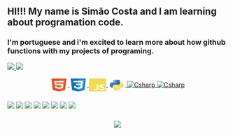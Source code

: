## HI!!! My name is Simão Costa and I am learning about programation code.<br>
### I'm portuguese and i'm excited to learn more about how github functions with my projects of programing.
<div>
  <a href="https://github.com/SimaDinisVC">
  <img width="455em" src="https://github-readme-stats.vercel.app/api?username=SimaDinisVC&show_icons=true&theme=nord&include_all_commits=true&count_private=true"/>
  <img width="380em" src="https://github-readme-stats.vercel.app/api/top-langs/?username=SimaDinisVC&layout=compact&langs_count=7&theme=nord"/>
</div>
<div style="display: inline_block" align=center><br>
  <img align="center" alt="HTML" height="30" width="40" src="https://raw.githubusercontent.com/devicons/devicon/master/icons/html5/html5-original.svg">
  <img align="center" alt="CSS" height="30" width="40" src="https://raw.githubusercontent.com/devicons/devicon/master/icons/css3/css3-original.svg">
  <img align="center" alt="Js" height="30" width="40" src="https://raw.githubusercontent.com/devicons/devicon/master/icons/javascript/javascript-plain.svg">
  <img align="center" alt="Python" height="30" width="40" src="https://raw.githubusercontent.com/devicons/devicon/master/icons/python/python-original.svg">
  <img align="center" alt="Csharp" height="30" width="40" src="https://cdn.jsdelivr.net/gh/devicons/devicon/icons/csharp/csharp-original.svg">
  <img align="center" alt="Csharp" height="30" width="40" src="https://cdn.jsdelivr.net/gh/devicons/devicon/icons/cplusplus/cplusplus-original.svg">
</div>

###

<div>
 <a href="https://www.paypal.com/paypalme/simadinis"><img src="https://img.shields.io/badge/PayPal-00457C?style=for-the-badge&logo=paypal&logoColor=white"></a>
 <a href="https://www.discord.com/users/619620655322890241"><img src="https://img.shields.io/badge/Discord-7289DA?style=for-the-badge&logo=discord&logoColor=white"></a>
 <a href="https://steamcommunity.com/id/simadinis/"><img src="https://img.shields.io/badge/Steam-000000?style=for-the-badge&logo=steam&logoColor=white"></a>
 <a href="https://www.reddit.com/user/Fragrant-Sprinkles79"><img src="https://img.shields.io/badge/Reddit-FF4500?style=for-the-badge&logo=reddit&logoColor=white"></a>
 <a href="https://www.instagram.com/simadinisvc/"><img src="https://img.shields.io/badge/Instagram-E4405F?style=for-the-badge&logo=instagram&logoColor=white"></a>
 <a href="https://twitter.com/simadinisvc"><img src="https://img.shields.io/badge/Twitter-1DA1F2?style=for-the-badge&logo=twitter&logoColor=white"></a>
 <a href="https://www.linkedin.com/in/simão-costa-b6b048227/"><img src="https://img.shields.io/badge/LinkedIn-0077B5?style=for-the-badge&logo=linkedin&logoColor=white"></a>
 <a href="mailto:simadinisvc@gmail.com"><img src="https://img.shields.io/badge/Gmail-D14836?style=for-the-badge&logo=gmail&logoColor=white"></a>
</div>
  
###

<div align="center">
 <img align="center" height="475" src = "https://camo.githubusercontent.com/c7349616e6995fa3b26b1a0218895bf12f1c99eef377122dd7a91b2e71dc144c/68747470733a2f2f6861636b65726e6f6f6e2e636f6d2f696d616765732f66327078333666792e676966">
</div>
